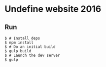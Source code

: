Undefine website 2016
==================

Run
----

```console
$ # Install deps
$ npm install
$ # Do an initial build
$ gulp build
$ # Launch the dev server
$ gulp
```